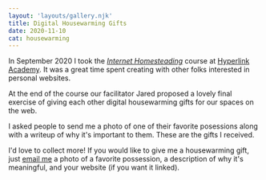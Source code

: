 ```yaml
---
layout: 'layouts/gallery.njk'
title: Digital Housewarming Gifts
date: 2020-11-10
cat: housewarming
---
```

In September 2020 I took the [*Internet Homesteading*](https://hyperlink.academy/courses/internet-homesteading/22) course at [Hyperlink Academy](https://hyperlink.academy). It was a great time spent creating with other folks interested in personal websites.

At the end of the course our facilitator Jared proposed a lovely final exercise of giving each other digital housewarming gifts for our spaces on the web.

I asked people to send me a photo of one of their favorite posessions along with a writeup of why it's important to them. These are the gifts I received.

I'd love to collect more! If you would like to give me a housewarming gift, just [email me](jg@justus.ws) a photo of a favorite possession, a description of why it's meaningful, and your website (if you want it linked).
